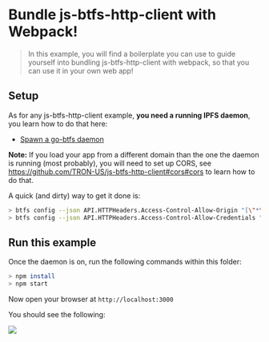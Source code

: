 # Bundle js-btfs-http-client with Webpack!

> In this example, you will find a boilerplate you can use to guide yourself into bundling js-btfs-http-client with webpack, so that you can use it in your own web app!

## Setup

As for any js-btfs-http-client example, **you need a running IPFS daemon**, you learn how to do that here:

- [Spawn a go-btfs daemon](https://docs.btfs.io/docs/testnet-setup)

**Note:** If you load your app from a different domain than the one the daemon is running (most probably), you will need to set up CORS, see https://github.com/TRON-US/js-btfs-http-client#cors#cors to learn how to do that.

A quick (and dirty) way to get it done is:

```bash
> btfs config --json API.HTTPHeaders.Access-Control-Allow-Origin "[\"*\"]"
> btfs config --json API.HTTPHeaders.Access-Control-Allow-Credentials "[\"true\"]"
```

## Run this example

Once the daemon is on, run the following commands within this folder:

```bash
> npm install
> npm start
```

Now open your browser at `http://localhost:3000`

You should see the following:

![](https://ipfs.io/ipfs/QmZndNLRct3co7h1yVB72S4qfwAwbq7DQghCpWpVQ45jSi/1.png)

